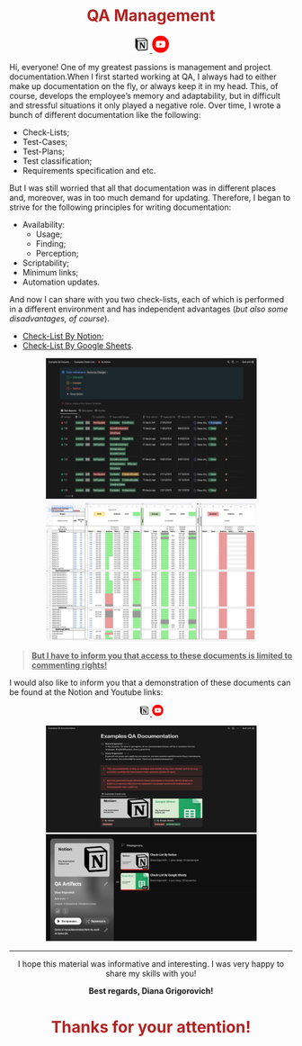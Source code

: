 <h1
    align = "center"
    style = "color:FireBrick">
    QA Management
</h1>

<p align = "center">
<a
href = "https://msgrigorovich.notion.site/Examples-QA-Documentation-0a0364079ea8475f9f5e0abfe7ffb5a7?pvs=4">
<img width="30" height="30" src="https://github.com/msgrigorovich/QA/blob/main/README_PICTURES/NotionIcon.png?raw=true">
</a>
<a
href = "https://www.youtube.com/playlist?list=PLx-SIa_GsuSM37wGE4W73P1BdUEONdCP8">
<img width="30" height="30" src="https://github.com/msgrigorovich/msgrigorovich/blob/main/README_PICTURES/YoutubeIcon.png?raw=true">
</a>
</p>

Hi, everyone! One of my greatest passions is management and project documentation.When I first started working at QA, I always had to either make up documentation on the fly, or always keep it in my head. This, of course, develops the employee’s memory and adaptability, but in difficult and stressful situations it only played a negative role.
Over time, I wrote a bunch of different documentation like the following:
* Check-Lists;
* Test-Cases; 
* Test-Plans; 
* Test classification; 
* Requirements specification and etc.

But I was still worried that all that documentation was in different places and, moreover, was in too much demand for updating. Therefore, I began to strive for the following principles for writing documentation:
* Availability: 
  * Usage; 
  * Finding; 
  * Perception; 
* Scriptability; 
* Minimum links; 
* Automation updates. 

And now I can share with you two check-lists, each of which is performed in a different environment and has independent advantages (_but also some disadvantages, of course_).

* [Check-List By Notion](https://msgrigorovich.notion.site/By-Notion-404a26c581ad4ec8aab10e5b8e7e6399?pvs=4); 
* [Check-List By Google Sheets](https://docs.google.com/spreadsheets/d/1twi5y0b1nJ8GebSvn0_-9T8_YvOP_WkV/edit#gid=1007228740).

<p align = "center">
<a
href = "https://msgrigorovich.notion.site/By-Notion-404a26c581ad4ec8aab10e5b8e7e6399?pvs=4">
<img width="375" height="250" src="https://github.com/msgrigorovich/QA/blob/main/README_PICTURES/CheckListByNotion.jpg?raw=true">
</a>
<a
href = "https://docs.google.com/spreadsheets/d/1twi5y0b1nJ8GebSvn0_-9T8_YvOP_WkV/edit#gid=1007228740">
<img width="375" height="250" src="https://github.com/msgrigorovich/QA/blob/main/README_PICTURES/CheckListByGoogle.jpg?raw=true">
</a>
</p>

><u><b>But I have to inform you that access to these documents is limited to commenting rights!</b></u>

I would also like to inform you that a demonstration of these documents can be found at the Notion and Youtube links:

<p align = "center">
<a
href = "https://msgrigorovich.notion.site/Examples-QA-Documentation-0a0364079ea8475f9f5e0abfe7ffb5a7?pvs=4">
<img width="20" height="20" src="https://github.com/msgrigorovich/QA/blob/main/README_PICTURES/NotionIcon.png?raw=true">
</a>
<a
href = "https://www.youtube.com/playlist?list=PLx-SIa_GsuSM37wGE4W73P1BdUEONdCP8">
<img width="20" height="20" src="https://github.com/msgrigorovich/msgrigorovich/blob/main/README_PICTURES/YoutubeIcon.png?raw=true">
</a>
</p>

<p align = "center">
<img width="375" height="190" src="https://github.com/msgrigorovich/QA/blob/main/README_PICTURES/NotionDoc.jpg?raw=true">
<img width="375" height="190" src="https://github.com/msgrigorovich/QA/blob/main/README_PICTURES/YoutubePlaylist.jpg?raw=true">
</p>

___

<p
    align = "center">
    I hope this material was informative and interesting. I was very happy to share my skills with you!
</p>
<p
    align = "center">
    <b>Best regards, Diana Grigorovich!</b>
</p>
<h1
    align = "center"
    style = "color:FireBrick">
    Thanks for your attention!
</h1>